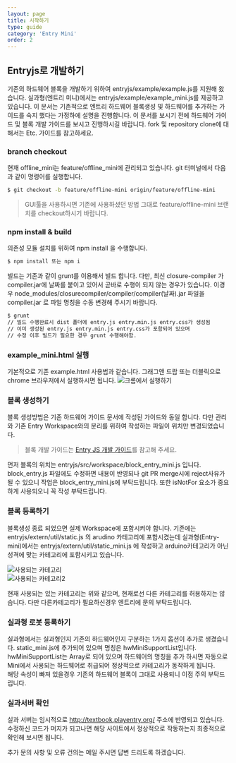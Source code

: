 ```yaml
---
layout: page
title: 시작하기
type: guide
category: 'Entry Mini'
order: 2
---
```


## Entryjs로 개발하기  

기존의 하드웨어 블록을 개발하기 위하여 entryjs/example/example.js를 지원해 왔습니다. 실과형(엔트리 미니)에서는 entryjs/example/example_mini.js를 제공하고 있습니다. 이 문서는 기존적으로 엔트리 하드웨어 블록생성 및 하드웨어를 추가하는 가이드를 숙지 했다는 가정하에 설명을 진행합니다. 이 문서를 보시기 전에 하드웨어 가이드 및 블록 개발 가이드를 보시고 진행하시길 바랍니다. fork 및 repository clone에 대해서는 Etc. 가이드를 참고하세요.


### branch checkout

현재 offline_mini는 feature/offline_mini에 관리되고 있습니다. git 터미널에서 다음과 같이 명령어를 실행합니다.

``` bash
$ git checkout -b feature/offline-mini origin/feature/offline-mini
```
> GUI툴을 사용하시면 기존에 사용하셨던 방법 그대로 feature/offline-mini 브랜치를 checkout하시기 바랍니다.

### npm install & build

의존성 모듈 설치를 위하여 npm install 을 수행합니다.

``` bash
$ npm install 또는 npm i
```

빌드는 기존과 같이 grunt를 이용해서 빌드 합니다. 다만, 최신 closure-compiler 가 compiler.jar에 날짜를 붙이고 있어서 곧바로 수행이 되지 않는 경우가 있습니다. 이경우 node_modules/closurecompiler/compiler/compiler(날짜).jar 파일을 compiler.jar 로 파일 명칭을 수동 변경해 주시기 바랍니다.

``` bash
$ grunt
// 빌드 수행완료시 dist 폴더에 entry.js entry.min.js entry.css가 생성됨
// 이미 생성된 entry.js entry.min.js entry.css가 포함되어 있으며
// 수정 이후 빌드가 필요한 경우 grunt 수행해야함.
```

### example_mini.html 실행

기본적으로 기존 example.html 사용법과 같습니다. 그래그앤 드랍 또는 더블릭으로 chrome 브라우저에서 실행하시면 됩니다.
![크롬에서 실행하기](/docs/images/entry_mini/2016-12-12_15-56-59.gif)

### 블록 생성하기

블록 생성방법은 기존 하드웨어 가이드 문서에 작성된 가이드와 동일 합니다. 다만 관리와 기존 Entry Workspace와의 분리를 위하여 작성하는 파일이 위치만 변경되었습니다.

> 블록 개발 가이드는 [Entry JS 개발 가이드](../entryjs/2016-12-26-setting_environments.html)를 참고해 주세요.

먼저 블록의 위치는 entryjs/src/workspace/block_entry_mini.js 입니다. block_entry.js 파일에도 수정하면 내용이 반영되나 git PR merge시에 reject사유가 될 수 있으니 작업은 block_entry_mini.js에 부탁드립니다. 또한 isNotFor 요소가 중요하게 사용되오니 꼭 작성 부탁드립니다.

### 블록 등록하기

블록생성 종료 되었으면 실제 Workspace에 포함시켜야 합니다. 기존에는 entryjs/extern/util/static.js 의 arudino 카테고리에 포함시켰는데 실과형(Entry-mini)에서는 entryjs/extern/util/static_mini.js 에 작성하고 arduino카테고리가 아닌 성격에 맞는 카테고리에 포함시키고 있습니다.

![사용되는 카테고리](/docs/images/entry_mini/2016-12-12_16-20-37.png)  
![사용되는 카테고리2](/docs/images/entry_mini/2016-12-12_16-23-32.png)  

현재 사용되는 있는 카테고리는 위와 같으며, 현재로선 다른 카테고리를 허용하지는 않습니다. 다만 다른카테고리가 필요하신경우 엔트리에 문의 부탁드립니다.

### 실과형 로봇 등록하기

실과형에서는 실과형인지 기존의 하드웨어인지 구분하는 1가지 옵션이 추가로 생겼습니다. static_mini.js에 추가되어 있으며 명칭은 hwMiniSupportList입니다.  
hwMiniSupportList는 Array로 되어 있으며 하드웨어의 명칭을 추가 하시면 자동으로 Mini에서 사용되는 하드웨어로 취급되어 정상적으로 카테고리가 동작하게 됩니다.  
해당 속성이 빠져 있을경우 기존의 하드웨어 블록이 그대로 사용되니 이점 주의 부탁드립니다.

### 실과서버 확인
실과 서버는 임시적으로 http://textbook.playentry.org/ 주소에 반영되고 있습니다. 수정하신 코드가 머지가 되고나면 해당 사이트에서 정상적으로 작동하는지 최종적으로 확인해 보시면 됩니다.

추가 문의 사항 및 오류 건의는 메일 주시면 답변 드리도록 하겠습니다.
